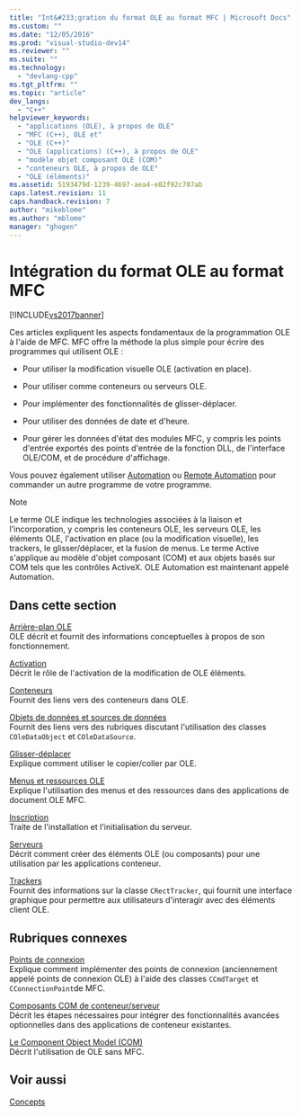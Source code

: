 ```yaml
---
title: "Int&#233;gration du format OLE au format MFC | Microsoft Docs"
ms.custom: ""
ms.date: "12/05/2016"
ms.prod: "visual-studio-dev14"
ms.reviewer: ""
ms.suite: ""
ms.technology: 
  - "devlang-cpp"
ms.tgt_pltfrm: ""
ms.topic: "article"
dev_langs: 
  - "C++"
helpviewer_keywords: 
  - "applications (OLE), à propos de OLE"
  - "MFC (C++), OLE et"
  - "OLE (C++)"
  - "OLE (applications) (C++), à propos de OLE"
  - "modèle objet composant OLE (COM)"
  - "conteneurs OLE, à propos de OLE"
  - "OLE (éléments)"
ms.assetid: 5193479d-1239-4697-aea4-e82f92c707ab
caps.latest.revision: 11
caps.handback.revision: 7
author: "mikeblome"
ms.author: "mblome"
manager: "ghogen"
---
```

# Int&#233;gration du format OLE au format MFC
[!INCLUDE[vs2017banner](../assembler/inline/includes/vs2017banner.md)]

Ces articles expliquent les aspects fondamentaux de la programmation OLE à l'aide de MFC.  MFC offre la méthode la plus simple pour écrire des programmes qui utilisent OLE :  
  
-   Pour utiliser la modification visuelle OLE \(activation en place\).  
  
-   Pour utiliser comme conteneurs ou serveurs OLE.  
  
-   Pour implémenter des fonctionnalités de glisser\-déplacer.  
  
-   Pour utiliser des données de date et d'heure.  
  
-   Pour gérer les données d'état des modules MFC, y compris les points d'entrée exportés des points d'entrée de la fonction DLL, de l'interface OLE\/COM, et de procédure d'affichage.  
  
 Vous pouvez également utiliser [Automation](../mfc/automation.md) ou [Remote Automation](../mfc/remote-automation.md) pour commander un autre programme de votre programme.  
  
> [!NOTE]
>  Le terme OLE indique les technologies associées à la liaison et l'incorporation, y compris les conteneurs OLE, les serveurs OLE, les éléments OLE, l'activation en place \(ou la modification visuelle\), les trackers, le glisser\/déplacer, et la fusion de menus.  Le terme Active s'applique au modèle d'objet composant \(COM\) et aux objets basés sur COM tels que les contrôles ActiveX.  OLE Automation est maintenant appelé Automation.  
  
## Dans cette section  
 [Arrière\-plan OLE](../mfc/ole-background.md)  
 OLE décrit et fournit des informations conceptuelles à propos de son fonctionnement.  
  
 [Activation](../mfc/activation-cpp.md)  
 Décrit le rôle de l'activation de la modification de OLE éléments.  
  
 [Conteneurs](../mfc/containers.md)  
 Fournit des liens vers des conteneurs dans OLE.  
  
 [Objets de données et sources de données](../mfc/data-objects-and-data-sources-ole.md)  
 Fournit des liens vers des rubriques discutant l'utilisation des classes `COleDataObject` et `COleDataSource`.  
  
 [Glisser\-déplacer](../mfc/drag-and-drop-ole.md)  
 Explique comment utiliser le copier\/coller par OLE.  
  
 [Menus et ressources OLE](../mfc/menus-and-resources-ole.md)  
 Explique l'utilisation des menus et des ressources dans des applications de document OLE MFC.  
  
 [Inscription](../mfc/registration.md)  
 Traite de l'installation et l'initialisation du serveur.  
  
 [Serveurs](../mfc/servers.md)  
 Décrit comment créer des éléments OLE \(ou composants\) pour une utilisation par les applications conteneur.  
  
 [Trackers](../mfc/trackers.md)  
 Fournit des informations sur la classe `CRectTracker`, qui fournit une interface graphique pour permettre aux utilisateurs d'interagir avec des éléments client OLE.  
  
## Rubriques connexes  
 [Points de connexion](../mfc/connection-points.md)  
 Explique comment implémenter des points de connexion \(anciennement appelé points de connexion OLE\) à l'aide des classes `CCmdTarget` et `CConnectionPoint`de MFC.  
  
 [Composants COM de conteneur\/serveur](../mfc/containers-advanced-features.md)  
 Décrit les étapes nécessaires pour intégrer des fonctionnalités avancées optionnelles dans des applications de conteneur existantes.  
  
 [Le Component Object Model \(COM\)](http://msdn.microsoft.com/library/windows/desktop/ms694363)  
 Décrit l'utilisation de OLE sans MFC.  
  
## Voir aussi  
 [Concepts](../mfc/mfc-concepts.md)